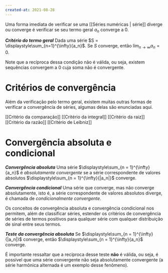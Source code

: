 ```yaml
---
created-at: 2021-08-28
---
```

Uma forma imediata de verificar se uma [[Séries numéricas | série]] diverge ou converge é verificar se seu termo geral $a_n$ converge a $0$.

***Critério do termo geral***
Dada uma série $S = \displaystyle\sum_{n=1}^{\infty}{a_n}$. Se $S$ converge, então $\displaystyle\lim_{n \to \infty} a_n = 0$.

Note que a recíproca dessa condição não é válida, ou seja, existem sequências convergem a $0$ cuja soma não é convergente.

# Critérios de convergência
Além da verificação pelo termo geral, existem muitas outras formas de verificar a convergência de séries, algumas delas são enunciadas aqui.

[[Critério da comparação]]
[[Critério da integral]]
[[Critério da raiz]]
[[Critério da razão]]
[[Critério de Leibniz]]

# Convergência absoluta e condicional
***Convergência absoluta***
Uma série $\displaystyle\sum_{n = 1}^{\infty}{a_n}$ é *absolutamente convergente* se a série correspondente de valores absolutos $\displaystyle\sum_{n = 1}^{\infty}{|a_n|}$ converge.

***Convergência condicional***
Uma série que converge, mas não converge absolutamente, isto é, a série correspondente de valores absolutos diverge, é chamada de *condicionalmente convergente*.

Os conceitos de convergência absoluta e convergência condicional nos permitem, além de classificar séries, estender os critérios de convergência de séries de termos positivos para qualquer série com qualquer distribuição de sinal entre seus termos.

***Teste da convergência absoluta***
Se $\displaystyle\sum_{n = 1}^{\infty}{|a_n|}$ converge, então $\displaystyle\sum_{n = 1}^{\infty}{a_n}$ converge.

É importante ressaltar que a recíproca desse teste **não** é válida, ou seja, é possível que uma série convergente não seja absolutamente convergente (a série harmônica alternada é um exemplo desse fenômeno).